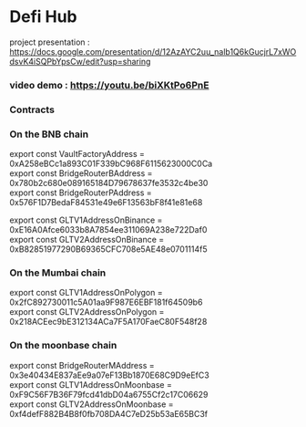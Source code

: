 # Defi Hub

project presentation : https://docs.google.com/presentation/d/12AzAYC2uu_nalb1Q6kGucjrL7xWOdsvK4iSQPbYpsCw/edit?usp=sharing

### video demo : https://youtu.be/biXKtPo6PnE


### Contracts 

### On the BNB chain
export const VaultFactoryAddress = 0xA258eBCc1a893C01F339bC968F6115623000C0Ca           
export const BridgeRouterBAddress =
  0x780b2c680e089165184D79678637fe3532c4be30              
export const BridgeRouterPAddress =
  0x576F1D7BedaF84531e49e6F13563bF8f41e81e68             

export const GLTV1AddressOnBinance =
  0xE16A0Afce6033b8A7854ee311069A238e722Daf0           
export const GLTV2AddressOnBinance =
  0xB82851977290B69365CFC708e5AE48e0701114f5                 
  
 
 
 ### On the Mumbai chain
  export const GLTV1AddressOnPolygon =
  0x2fC892730011c5A01aa9F987E6EBF181f64509b6               
export const GLTV2AddressOnPolygon =
  0x218ACEec9bE312134ACa7F5A170FaeC80F548f28                 

### On the moonbase chain 
export const BridgeRouterMAddress = 0x3e40434E837aEe9a07eF13Bb1870E68C9D9eEfC3        
  export const GLTV1AddressOnMoonbase =
  0xF9C56F7B36F79fcd41dbD04a6755Cf2c17C06629                  
export const GLTV2AddressOnMoonbase =
  0xf4defF882B4B8f0fb708DA4C7eD25b53aE65BC3f       
